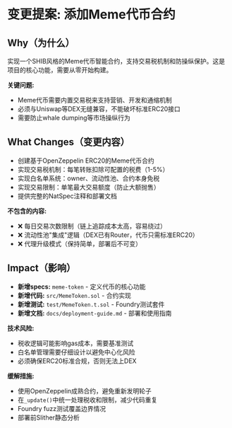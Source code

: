 # 变更提案: 添加Meme代币合约

## Why（为什么）
实现一个SHIB风格的Meme代币智能合约，支持交易税机制和防操纵保护。这是项目的核心功能，需要从零开始构建。

**关键问题:**
- Meme代币需要内置交易税来支持营销、开发和通缩机制
- 必须与Uniswap等DEX无缝兼容，不能破坏标准ERC20接口
- 需要防止whale dumping等市场操纵行为

## What Changes（变更内容）
- 创建基于OpenZeppelin ERC20的Meme代币合约
- 实现交易税机制：每笔转账扣除可配置的税费（1-5%）
- 实现白名单系统：owner、流动性池、合约本身免税
- 实现交易限制：单笔最大交易额度（防止大额抛售）
- 提供完整的NatSpec注释和部署文档

**不包含的内容:**
- ❌ 每日交易次数限制（链上追踪成本太高，容易绕过）
- ❌ 流动性池"集成"逻辑（DEX已有Router，代币只需标准ERC20）
- ❌ 代理升级模式（保持简单，部署后不可变）

## Impact（影响）
- **新增specs:** `meme-token` - 定义代币的核心功能
- **新增代码:** `src/MemeToken.sol` - 合约实现
- **新增测试:** `test/MemeToken.t.sol` - Foundry测试套件
- **新增文档:** `docs/deployment-guide.md` - 部署和使用指南

**技术风险:**
- 税收逻辑可能影响gas成本，需要基准测试
- 白名单管理需要仔细设计以避免中心化风险
- 必须确保ERC20标准合规，否则无法上DEX

**缓解措施:**
- 使用OpenZeppelin成熟合约，避免重新发明轮子
- 在`_update()`中统一处理税收和限制，减少代码重复
- Foundry fuzz测试覆盖边界情况
- 部署前Slither静态分析
